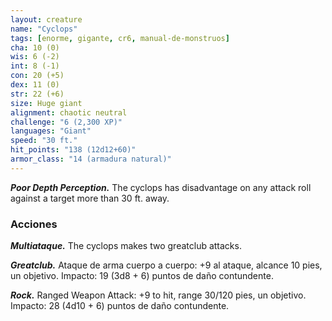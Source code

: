 ```yaml
---
layout: creature
name: "Cyclops"
tags: [enorme, gigante, cr6, manual-de-monstruos]
cha: 10 (0)
wis: 6 (-2)
int: 8 (-1)
con: 20 (+5)
dex: 11 (0)
str: 22 (+6)
size: Huge giant
alignment: chaotic neutral
challenge: "6 (2,300 XP)"
languages: "Giant"
speed: "30 ft."
hit_points: "138 (12d12+60)"
armor_class: "14 (armadura natural)"
---
```


***Poor Depth Perception.*** The cyclops has disadvantage on any attack roll against a target more than 30 ft. away.

### Acciones

***Multiataque.*** The cyclops makes two greatclub attacks.

***Greatclub.*** Ataque de arma cuerpo a cuerpo: +9 al ataque, alcance 10 pies, un objetivo. Impacto: 19 (3d8 + 6) puntos de daño contundente.

***Rock.*** Ranged Weapon Attack: +9 to hit, range 30/120 pies, un objetivo. Impacto: 28 (4d10 + 6) puntos de daño contundente.